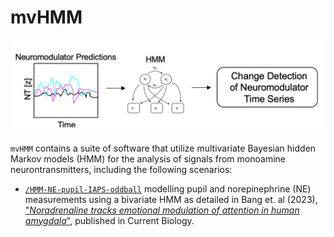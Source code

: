 # mvHMM


<p align="center">
<img src="https://github.com/Beniamino92/mvHMM/blob/main/figures/neuro_intro.png" width="600" heigth="170"/> 
</p>

`mvHMM` contains a suite of software that utilize multivariate Bayesian hidden Markov models (HMM) for the analysis of signals from monoamine neurontransmitters, including the following scenarios:

* [`/HMM-NE-pupil-IAPS-oddball`](https://github.com/Beniamino92/mvHMM/tree/main/HMM-NE-pupil-IAPS-oddball)  modelling pupil and norepinephrine (NE) measurements using a bivariate HMM as detailed in Bang et. al (2023), ["_Noradrenaline tracks emotional modulation of attention in human amygdala_"](https://www.cell.com/current-biology/fulltext/S0960-9822(23)01355-6), published in Current Biology.




